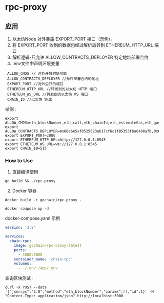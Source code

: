 # rpc-proxy

## 应用

1. 以太坊Node 对外暴露 EXPORT_PORT 接口（示例）。
2. 将 EXPORT_PORT 收到的数据包经过解析后转到 ETHEREUM_HTTP_URL 端口
3. 解析逻辑-只允许 ALLOW_CONTRACTS_DEPLOYER 特定地址部署合约
4. .env文件中声明环境变量 

```text
 ALLOW_CMDS // 对外开放的链功能
 ALLOW_CONTRACTS_DEPLOYER //允许部署合约的地址
 EXPORT_PORT //对外公开的端口
 ETHEREUM_HTTP_URL //转发到的以太坊 HTTP 端口
 ETHETEUM_WS_URL //转发到的以太坊 WS 端口
 CHAIN_ID //以太坊 链ID 
```

举例：

```text
export ALLOW_CMDS=eth_blockNumber,eth_call,eth_chainId,eth_estimateGas,eth_gasPrice,eth_getBalance,eth_getBlockByHash,eth_getBlockByNumber,eth_getBlockTransactionCountByHash,eth_getBlockTransactionCountByNumber,eth_getTransactionByHash,eth_getTransactionCount,eth_getTransactionReceipt,eth_sendRawTransaction,net_listening,net_version
export ALLOW_CONTRACTS_DEPLOYER=0x60a6e5af0525523a617cf6c1f85353fba0408a7b,0x68d866baafa993bc002cd35218c13f10ac54221d,0xdd15a18b453eb92140a149f774d1c792919bb352
export EXPORT_PORT=3000
export ETHEREUM_HTTP_URL=http://127.0.0.1:8545
export ETHETEUM_WS_URL=ws://127.0.0.1:8545
export CHAIN_ID=515
```

### How to Use
1. 直接编译使用

```go build && ./rpc-proxy```

2. Docker 容器

```docker build -t gochain/rpc-proxy .```

```docker compose up -d```

docker-compose.yaml 示例

```yaml
version: '3.8'

services:
  chain-rpc:
    image: gochain/rpc-proxy:latest
    ports:  
      - 3000:3000
    container_name: 'chain-rpc'
    volumes:
      - ./.env:/app/.env   
```

查询区块测试：

```curl -X POST --data '{"jsonrpc":"2.0","method":"eth_blockNumber","params":[],"id":1}' -H "Content-Type: application/json" http://localhost:3000```